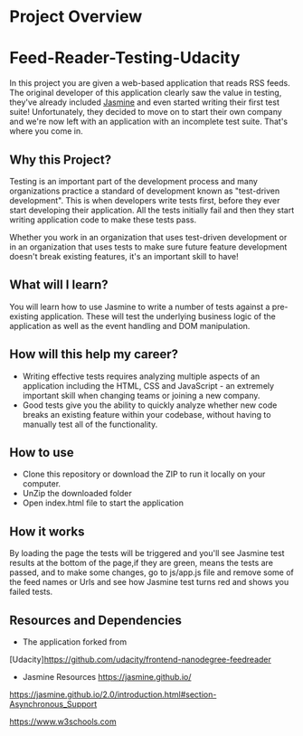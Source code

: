 # Project Overview
# Feed-Reader-Testing-Udacity 

In this project you are given a web-based application that reads RSS feeds. The original developer of this application clearly saw the value in testing, they've already included [Jasmine](http://jasmine.github.io/) and even started writing their first test suite! Unfortunately, they decided to move on to start their own company and we're now left with an application with an incomplete test suite. That's where you come in.
			 																																																										  																																																																																	   
## Why this Project?
						  
Testing is an important part of the development process and many organizations practice a standard of development known as "test-driven development". This is when developers write tests first, before they ever start developing their application. All the tests initially fail and then they start writing application code to make these tests pass.

Whether you work in an organization that uses test-driven development or in an organization that uses tests to make sure future feature development doesn't break existing features, it's an important skill to have!
																																																																																	   													 
## What will I learn?

You will learn how to use Jasmine to write a number of tests against a pre-existing application. These will test the underlying business logic of the application as well as the event handling and DOM manipulation.


## How will this help my career?

* Writing effective tests requires analyzing multiple aspects of an application including the HTML, CSS and JavaScript - an extremely important skill when changing teams or joining a new company.
* Good tests give you the ability to quickly analyze whether new code breaks an existing feature within your codebase, without having to manually test all of the functionality.

## How to use

* Clone this repository or download the ZIP to run it locally on your computer.
* UnZip the downloaded folder
* Open index.html file to start the application

## How it works

By loading the page the tests will be triggered and 
you'll see Jasmine test results at the bottom of the page,if they are green, means the tests are passed,
and to make some changes, go to js/app.js file and remove some of the feed names or Urls and see how Jasmine test turns red and shows you failed tests.

## Resources and Dependencies

* The application forked from

[Udacity]https://github.com/udacity/frontend-nanodegree-feedreader

* Jasmine Resources
https://jasmine.github.io/

https://jasmine.github.io/2.0/introduction.html#section-Asynchronous_Support

https://www.w3schools.com


